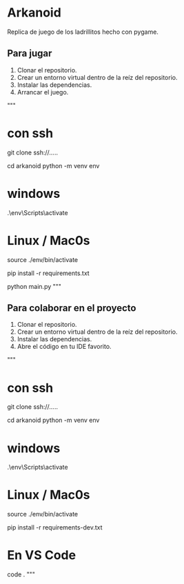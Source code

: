 # Arkanoid
Replica de juego de los ladrillitos hecho con pygame.

## Para jugar
1. Clonar el repositorio.
2. Crear un entorno virtual dentro de la reíz del repositorio.
3. Instalar las dependencias.
4. Arrancar el juego.

"""
# con ssh
git clone ssh://.....

cd arkanoid
python -m venv env

# windows
.\env\Scripts\activate

# Linux / Mac0s
source ./env/bin/activate

pip install -r requirements.txt

python main.py
"""

## Para colaborar en el proyecto
1. Clonar el repositorio.
2. Crear un entorno virtual dentro de la reíz del repositorio.
3. Instalar las dependencias.
4. Abre el código en tu IDE favorito.

"""
# con ssh
git clone ssh://.....

cd arkanoid
python -m venv env

# windows
.\env\Scripts\activate

# Linux / Mac0s
source ./env/bin/activate

pip install -r requirements-dev.txt

# En VS Code
code .
"""
